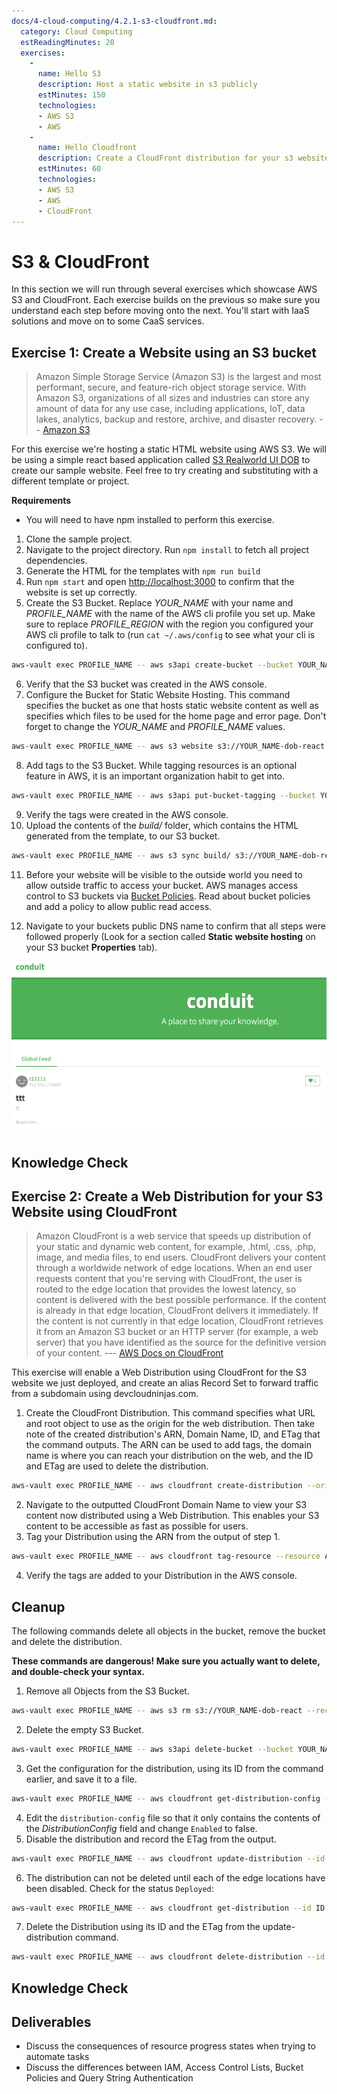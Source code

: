 ```yaml
---
docs/4-cloud-computing/4.2.1-s3-cloudfront.md:
  category: Cloud Computing
  estReadingMinutes: 20
  exercises:
    -
      name: Hello S3
      description: Host a static website in s3 publicly
      estMinutes: 150
      technologies:
      - AWS S3
      - AWS
    -
      name: Hello Cloudfront
      description: Create a CloudFront distribution for your s3 website
      estMinutes: 60
      technologies:
      - AWS S3
      - AWS
      - CloudFront
---
```


# S3 & CloudFront

In this section we will run through several exercises which showcase AWS S3 and CloudFront. Each exercise builds on the previous so make sure you understand each step before moving onto the next. You'll start with IaaS solutions and move on to some CaaS services.

## Exercise 1: Create a Website using an S3 bucket

> Amazon Simple Storage Service (Amazon S3) is the largest and most performant, secure, and feature-rich object storage service. With Amazon S3, organizations of all sizes and industries can store any amount of data for any use case, including applications, IoT, data lakes, analytics, backup and restore, archive, and disaster recovery. -- [Amazon S3](https://aws.amazon.com/s3/)

For this exercise we're hosting a static HTML website using AWS S3. We will be using a simple react based application called [S3 Realworld UI DOB](https://github.com/devcloudninjas/s3-realworld-ui-dob) to create our sample website. Feel free to try creating and substituting with a different template or project.

**Requirements**

- You will need to have npm installed to perform this exercise.

1. Clone the sample project.
2. Navigate to the project directory. Run `npm install` to fetch all project dependencies.
3. Generate the HTML for the templates with `npm run build`
4. Run `npm start` and open <http://localhost:3000> to confirm that the website is set up correctly.
5. Create the S3 Bucket. Replace *YOUR_NAME* with your name and *PROFILE_NAME* with the name of the AWS cli profile you set up. Make sure to replace *PROFILE_REGION* with the region you configured your AWS cli profile to talk to (run `cat ~/.aws/config` to see what your cli is configured to).

```bash
aws-vault exec PROFILE_NAME -- aws s3api create-bucket --bucket YOUR_NAME-dob-react --create-bucket-configuration LocationConstraint=PROFILE_REGION.
```

6. Verify that the S3 bucket was created in the AWS console.
7. Configure the Bucket for Static Website Hosting. This command specifies the bucket as one that hosts static website content as well as specifies which files to be used for the home page and error page. Don't forget to change the *YOUR_NAME* and *PROFILE_NAME* values.

```bash
aws-vault exec PROFILE_NAME -- aws s3 website s3://YOUR_NAME-dob-react --index-document index.html --error-document 404.html
```

8. Add tags to the S3 Bucket. While tagging resources is an optional feature in AWS, it is an important organization habit to get into.

```bash
aws-vault exec PROFILE_NAME -- aws s3api put-bucket-tagging --bucket YOUR_NAME-dob-react --tagging 'TagSet=[{Key=Client,Value=Internal},{Key=Project,Value=DOB},{Key=Environment,Value=Demo},{Key=Application,Value=React},{Key=Owner,Value=YOUR_NAME}]'
```

9. Verify the tags were created in the AWS console.
10. Upload the contents of the *build/* folder, which contains the HTML generated from the template, to our S3 bucket.

```bash
aws-vault exec PROFILE_NAME -- aws s3 sync build/ s3://YOUR_NAME-dob-react
```

11. Before your website will be visible to the outside world you need to allow outside traffic to access your bucket. AWS manages access control to S3 buckets via [Bucket Policies](https://docs.aws.amazon.com/AmazonS3/latest/userguide/bucket-policies.html). Read about bucket policies and add a policy to allow public read access.

12. Navigate to your buckets public DNS name to confirm that all steps were followed properly (Look for a section called **Static website hosting** on your S3 bucket **Properties** tab).

![front page image](img4/front_page.webp ":class=img-shadow-center :alt= front page image")

## Knowledge Check

<div class="quizdown">
  <div id="chapter-4/4.2.1/s3-quiz.js"></div>
</div>

## Exercise 2: Create a Web Distribution for your S3 Website using CloudFront

> Amazon CloudFront is a web service that speeds up distribution of your static and dynamic web content, for example, .html, .css, .php, image, and media files, to end users. CloudFront delivers your content through a worldwide network of edge locations. When an end user requests content that you're serving with CloudFront, the user is routed to the edge location that provides the lowest latency, so content is delivered with the best possible performance. If the content is already in that edge location, CloudFront delivers it immediately. If the content is not currently in that edge location, CloudFront retrieves it from an Amazon S3 bucket or an HTTP server (for example, a web server) that you have identified as the source for the definitive version of your content.
> --- [AWS Docs on CloudFront](https://docs.aws.amazon.com/cloudfront/index.html#lang/en_us)

This exercise will enable a Web Distribution using CloudFront for the S3 website we just
deployed, and create an alias Record Set to forward traffic from a subdomain using devcloudninjas.com.

1. Create the CloudFront Distribution. This command specifies what URL and root object to use as the origin for the web distribution. Then take note of the created distribution's ARN, Domain Name, ID, and ETag that the command outputs. The ARN can be used to add tags, the domain name is where you can reach your distribution on the web, and the ID and ETag are used to delete the distribution.

```bash
aws-vault exec PROFILE_NAME -- aws cloudfront create-distribution --origin-domain-name YOUR_NAME-dob-react.s3-website-us-west-2.amazonaws.com --default-root-object index.html
```

2. Navigate to the outputted CloudFront Domain Name to view your S3 content now distributed using a Web Distribution. This enables your S3 content to be accessible as fast as possible for users.
3. Tag your Distribution using the ARN from the output of step 1.

```bash
aws-vault exec PROFILE_NAME -- aws cloudfront tag-resource --resource ARN --tags 'Items=[{Key=Client,Value=Internal},{Key=Project,Value=DOB},{Key=Environment,Value=Demo},{Key=Application,Value=React},{Key=Owner,Value=YOUR_NAME}]'
```

4. Verify the tags are added to your Distribution in the AWS console.

## Cleanup

The following commands delete all objects in the bucket, remove the bucket and delete the distribution.

**These commands are dangerous! Make sure you actually want to delete, and double-check your syntax.**

1. Remove all Objects from the S3 Bucket.

```bash
aws-vault exec PROFILE_NAME -- aws s3 rm s3://YOUR_NAME-dob-react --recursive
```

2. Delete the empty S3 Bucket.

```bash
aws-vault exec PROFILE_NAME -- aws s3api delete-bucket --bucket YOUR_NAME-dob-react
```

3. Get the configuration for the distribution, using its ID from the command earlier, and save it to a file.

```bash
aws-vault exec PROFILE_NAME -- aws cloudfront get-distribution-config --id ID > distribution-config
```

4. Edit the `distribution-config` file so that it only contains the contents of the *DistributionConfig* field and change `Enabled` to false.
5. Disable the distribution and record the ETag from the output.

```bash
aws-vault exec PROFILE_NAME -- aws cloudfront update-distribution --id ID --if-match ETAG --distribution-config file://distribution-config
```

6. The distribution can not be deleted until each of the edge locations have been disabled. Check for the status `Deployed`:

```bash
aws-vault exec PROFILE_NAME -- aws cloudfront get-distribution --id ID
```

7. Delete the Distribution using its ID and the ETag from the update-distribution command.

```bash
aws-vault exec PROFILE_NAME -- aws cloudfront delete-distribution --id ID --if-match ETAG
```

## Knowledge Check

<div class="quizdown">
  <div id="chapter-4/4.2.1/cloudfront-quiz.js"></div>
</div>

## Deliverables

- Discuss the consequences of resource progress states when trying to automate tasks
- Discuss the differences between IAM, Access Control Lists, Bucket Policies and Query String Authentication
